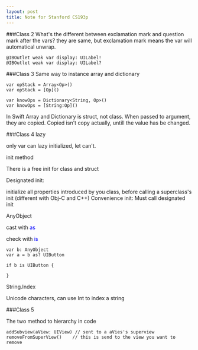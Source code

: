 ```yaml
---
layout: post
title: Note for Stanford CS193p
---
```

###Class 2
What's the different between exclamation mark and question mark after the vars?
they are same, but exclamation mark means the var will automatical unwrap.

```
@IBOutlet weak var display: UILabel!
@IBOutlet weak var display: UILabel?
```
###Class 3
Same way to instance array and dictionary

```
var opStack = Array<Op>()
var opStack = [Op]()

var knowOps = Dictionary<String, Op>()
var knowOps = [String:Op]()
```

In Swift Array and Dictionary is struct, not class. When passed to argument, they are copied.
Copied isn't copy actually, untill the value has be changed.

###Class 4
lazy

only var can lazy initialized, let can't.

init method

There is a free init for class and struct

Designated init:

 initialize all properties introduced by you class, before calling a superclass's init (different with Obj-C and C++) 
 Convenience init:
 Must call designated init

AnyObject

cast with <font color="blue">as </font>

check with <font color="blue">is</font>

```
var b: AnyObject
var a = b as? UIButton 

if b is UIButton {

}
```

String.Index

Unicode characters, can use Int to index a string

###Class 5

The two method to hierarchy in code

```
addSubview(aView: UIView) // sent to a aVies's superview
removeFromSuperView()    // this is send to the view you want to remove
```



